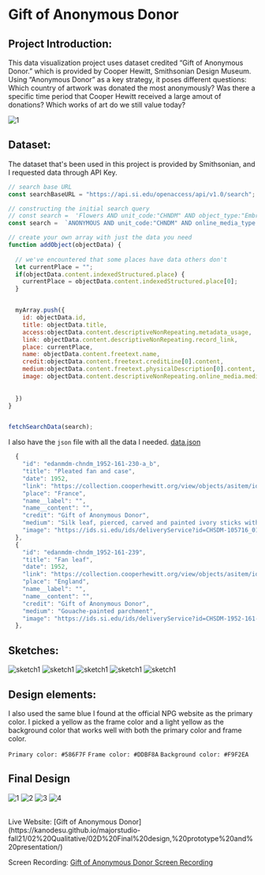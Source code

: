 # Gift of Anonymous Donor


## Project Introduction:

This data visualization project uses dataset credited “Gift of Anonymous Donor.” which is provided by Cooper Hewitt, Smithsonian Design Museum. Using “Anonymous Donor” as a key strategy, it poses different questions: Which country of artwork was donated the most anonymously? Was there a specific time period that Cooper Hewitt received a large amout of donations? Which works of art do we still value today?


![1](https://github.com/kanodesu/majorstudio-fall21/blob/main/02%20Qualitative/02C%20Second%20iteration%20of%20design%20and%20prototype/MacBook%20Pro%20-%2020.png "1")



## Dataset:
The dataset that's been used in this project is provided by Smithsonian, and I requested data through API Key.
```javascript
// search base URL
const searchBaseURL = "https://api.si.edu/openaccess/api/v1.0/search";

// constructing the initial search query
// const search =  'Flowers AND unit_code:"CHNDM" AND object_type:"Embroidery (visual works)" AND online_media_type:"Images"';
const search =  `ANONYMOUS AND unit_code:"CHNDM" AND online_media_type:"Images" `;

// create your own array with just the data you need
function addObject(objectData) {  
  
  // we've encountered that some places have data others don't
  let currentPlace = "";
  if(objectData.content.indexedStructured.place) {
    currentPlace = objectData.content.indexedStructured.place[0];
  }


  myArray.push({
    id: objectData.id,
    title: objectData.title,
    access:objectData.content.descriptiveNonRepeating.metadata_usage,
    link: objectData.content.descriptiveNonRepeating.record_link,
    place: currentPlace,
    name: objectData.content.freetext.name,
    credit:objectData.content.freetext.creditLine[0].content,
    medium:objectData.content.freetext.physicalDescription[0].content,
    image: objectData.content.descriptiveNonRepeating.online_media.media[0].content,
    
    
  })
}


fetchSearchData(search);
```

I also have the `json` file with all the data I needed. [data.json](https://github.com/kanodesu/majorstudio-fall21/blob/main/02%20Qualitative/02C%20Second%20iteration%20of%20design%20and%20prototype/data.json)
```javascript
  {
    "id": "edanmdm-chndm_1952-161-230-a_b",
    "title": "Pleated fan and case",
    "date": 1952,
    "link": "https://collection.cooperhewitt.org/view/objects/asitem/id/105716",
    "place": "France",
    "name__label": "",
    "name__content": "",
    "credit": "Gift of Anonymous Donor",
    "medium": "Silk leaf, pierced, carved and painted ivory sticks with applied gold foil",
    "image": "https://ids.si.edu/ids/deliveryService?id=CHSDM-105716_01-000001"
  },
  {
    "id": "edanmdm-chndm_1952-161-239",
    "title": "Fan leaf",
    "date": 1952,
    "link": "https://collection.cooperhewitt.org/view/objects/asitem/id/105725",
    "place": "England",
    "name__label": "",
    "name__content": "",
    "credit": "Gift of Anonymous Donor",
    "medium": "Gouache-painted parchment",
    "image": "https://ids.si.edu/ids/deliveryService?id=CHSDM-1952-161-239MattFlynn"
  },
```


## Sketches:
![sketch1](https://github.com/kanodesu/majorstudio-fall21/blob/main/02%20Qualitative/02C%20Second%20iteration%20of%20design%20and%20prototype/MacBook%20Pro%20-%2020.png "sketch1")
![sketch1](https://github.com/kanodesu/majorstudio-fall21/blob/main/02%20Qualitative/02C%20Second%20iteration%20of%20design%20and%20prototype/MacBook%20Pro%20-%2022.png "sketch1")
![sketch1](https://github.com/kanodesu/majorstudio-fall21/blob/main/02%20Qualitative/02C%20Second%20iteration%20of%20design%20and%20prototype/MacBook%20Pro%20-%2025.png "sketch1")
![sketch1](https://github.com/kanodesu/majorstudio-fall21/blob/main/02%20Qualitative/02C%20Second%20iteration%20of%20design%20and%20prototype/MacBook%20Pro%20-%2026.png "sketch1")
![sketch1](https://github.com/kanodesu/majorstudio-fall21/blob/main/02%20Qualitative/02C%20Second%20iteration%20of%20design%20and%20prototype/MacBook%20Pro%20-%2027.png "sketch1")




## Design elements:

I also used the same blue I found at the official NPG website as the primary color.
I picked a yellow as the frame color and a light yellow as the background color that works well with both the primary color and frame color.

`Primary color: #586F7F`
`Frame color: #DDBF8A`
`Background color: #F9F2EA`

## Final Design
![1](https://github.com/kanodesu/majorstudio-fall21/blob/main/01%20Quantitative/01D%20Final%20design%2C%20prototype%20and%20presentation/screenshots/screenshot1.png "1")
![2](https://github.com/kanodesu/majorstudio-fall21/blob/main/01%20Quantitative/01D%20Final%20design%2C%20prototype%20and%20presentation/screenshots/screenshot2.png "2")
![3](https://github.com/kanodesu/majorstudio-fall21/blob/main/01%20Quantitative/01D%20Final%20design%2C%20prototype%20and%20presentation/screenshots/screenshot3.png "3")
![4](https://github.com/kanodesu/majorstudio-fall21/blob/main/01%20Quantitative/01D%20Final%20design%2C%20prototype%20and%20presentation/screenshots/screenshot4.png "4")

<br>
Live Website: [Gift of Anonymous Donor](https://kanodesu.github.io/majorstudio-fall21/02%20Qualitative/02D%20Final%20design,%20prototype%20and%20presentation/)


Screen Recording: [Gift of Anonymous Donor Screen Recording](https://github.com/kanodesu/majorstudio-fall21/blob/main/02%20Qualitative/02D%20Final%20design%2C%20prototype%20and%20presentation/Screen%20Recording%20.mov)



